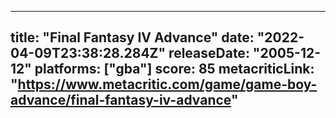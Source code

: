
---
title: "Final Fantasy IV Advance"
date: "2022-04-09T23:38:28.284Z"
releaseDate: "2005-12-12"
platforms: ["gba"]
score: 85
metacriticLink: "https://www.metacritic.com/game/game-boy-advance/final-fantasy-iv-advance"
---
